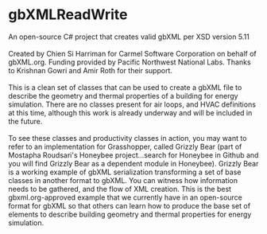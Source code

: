 <h1>gbXMLReadWrite</h1>

An open-source C# project that creates valid gbXML per XSD version 5.11
<br><Br>
Created by Chien Si Harriman for Carmel Software Corporation on behalf of gbXML.org. Funding provided by Pacific Northwest National Labs. Thanks to Krishnan Gowri and Amir Roth for their support.
<br><Br>
This is a clean set of classes that can be used to create a gbXML file to describe the geometry and thermal properties of a building for energy simulation. There are no classes present for air loops, and HVAC definitions at this time, although this work is already underway and will be included in the future.
<br><Br>
To see these classes and productivity classes in action, you may want to refer to an implementation for Grasshopper, called Grizzly Bear (part of Mostapha Roudsari's Honeybee project...search for Honeybee in Github and you will find Grizzly Bear as a dependent module in Honeybee). Grizzly Bear is a working example of gbXML serialization transforming a set of base classes in another format to gbXML. You can witness how information needs to be gathered, and the flow of XML creation. This is the best gbxml.org-approved example that we currently have in an open-source format for gbXML so that others can learn how to produce the base set of elements to describe building geometry and thermal properties for energy simulation.
